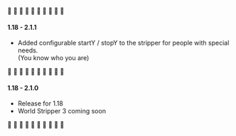 👯 👯 👯 👯 👯 👯 👯 👯 👯 👯  

#### **1.18 - 2.1.1**
* Added configurable startY / stopY to the stripper for people with special needs.  
(You know who you are)

👯 👯 👯 👯 👯 👯 👯 👯 👯 👯  

#### **1.18 - 2.1.0**
* Release for 1.18
* World Stripper 3 coming soon

👯 👯 👯 👯 👯 👯 👯 👯 👯 👯